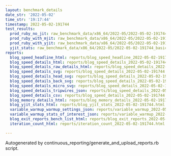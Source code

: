 ```yaml
---
layout: benchmark_details
date_str: '2022-05-02'
time_str: '19:17:44'
timestamp: 2022-05-02-191744
test_results:
  prod_ruby_no_jit: raw_benchmark_data/x86_64/2022-05/2022-05-02-191744_basic_benchmark_prod_ruby_no_jit.json
  prod_ruby_with_mjit: raw_benchmark_data/x86_64/2022-05/2022-05-02-191744_basic_benchmark_prod_ruby_with_mjit.json
  prod_ruby_with_yjit: raw_benchmark_data/x86_64/2022-05/2022-05-02-191744_basic_benchmark_prod_ruby_with_yjit.json
  yjit_stats: raw_benchmark_data/x86_64/2022-05/2022-05-02-191744_basic_benchmark_yjit_stats.json
reports:
  blog_speed_headline_html: reports/blog_speed_headline_2022-05-02-191744.html
  blog_speed_details_html: reports/blog_speed_details_2022-05-02-191744.html
  blog_speed_details_raw_details_html: reports/blog_speed_details_2022-05-02-191744.raw_details.html
  blog_speed_details_svg: reports/blog_speed_details_2022-05-02-191744.svg
  blog_speed_details_head_svg: reports/blog_speed_details_2022-05-02-191744.head.svg
  blog_speed_details_back_svg: reports/blog_speed_details_2022-05-02-191744.back.svg
  blog_speed_details_micro_svg: reports/blog_speed_details_2022-05-02-191744.micro.svg
  blog_speed_details_tripwires_json: reports/blog_speed_details_2022-05-02-191744.tripwires.json
  blog_speed_details_csv: reports/blog_speed_details_2022-05-02-191744.csv
  blog_memory_details_html: reports/blog_memory_details_2022-05-02-191744.html
  blog_yjit_stats_html: reports/blog_yjit_stats_2022-05-02-191744.html
  variable_warmup_warmup_settings_json: reports/variable_warmup_2022-05-02-191744.warmup_settings.json
  variable_warmup_stats_of_interest_json: reports/variable_warmup_2022-05-02-191744.stats_of_interest.json
  blog_exit_reports_bench_list_html: reports/blog_exit_reports_2022-05-02-191744.bench_list.html
  iteration_count_html: reports/iteration_count_2022-05-02-191744.html

---
```

Autogenerated by continuous_reporting/generate_and_upload_reports.rb script.
